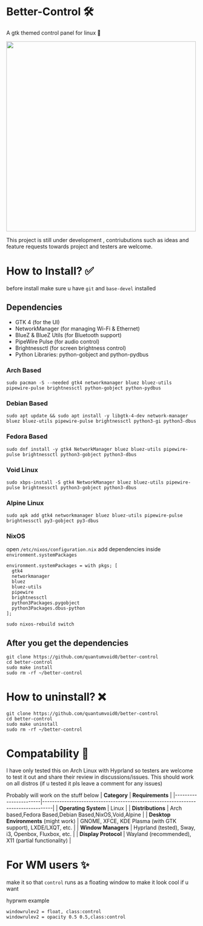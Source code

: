 # Better-Control 🛠️ 
A gtk themed control panel for linux 🐧

<img src="https://github.com/user-attachments/assets/791074ba-466a-4f5d-80f4-1d1c71d795d1" width="500" />

This project is still under development , contriubutions such as ideas and feature requests towards project and testers are welcome.

# How to Install? ✅ 
before install make sure u have `git` and `base-devel` installed

## Dependencies

- GTK 4 (for the UI)
- NetworkManager (for managing Wi-Fi & Ethernet)
- BlueZ & BlueZ Utils (for Bluetooth support)
- PipeWire Pulse (for audio control)
- Brightnessctl (for screen brightness control)
- Python Libraries: python-gobject and python-pydbus

### Arch Based
```sudo pacman -S --needed gtk4 networkmanager bluez bluez-utils pipewire-pulse brightnessctl python-gobject python-pydbus```

### Debian Based
```sudo apt update && sudo apt install -y libgtk-4-dev network-manager bluez bluez-utils pipewire-pulse brightnessctl python3-gi python3-dbus```

### Fedora Based
```sudo dnf install -y gtk4 NetworkManager bluez bluez-utils pipewire-pulse brightnessctl python3-gobject python3-dbus```

### Void Linux
```sudo xbps-install -S gtk4 NetworkManager bluez bluez-utils pipewire-pulse brightnessctl python3-gobject python3-dbus```

### Alpine Linux
```sudo apk add gtk4 networkmanager bluez bluez-utils pipewire-pulse brightnessctl py3-gobject py3-dbus```

### NixOS
open `/etc/nixos/configuration.nix`
add dependencies inside `environment.systemPackages`

```
environment.systemPackages = with pkgs; [
  gtk4
  networkmanager
  bluez
  bluez-utils
  pipewire
  brightnessctl
  python3Packages.pygobject
  python3Packages.dbus-python
];
```
`sudo nixos-rebuild switch`

## After you get the dependencies 
```
git clone https://github.com/quantumvoid0/better-control
cd better-control
sudo make install
sudo rm -rf ~/better-control

```
# How to uninstall? ❌ 
```
git clone https://github.com/quantumvoid0/better-control
cd better-control
sudo make uninstall
sudo rm -rf ~/better-control

```
# Compatability 📄
I have only tested this on Arch Linux with Hyprland so testers are welcome to test it out and share their review in discussions/issues. This should work on all distros (if u tested it pls leave a comment for any issues)

Probably will work on the stuff below 
| **Category**         | **Requirements**                                                                 |
|-----------------------|----------------------------------------------------------------------------------|
| **Operating System**  | Linux                                                                            |
| **Distributions**     | Arch based,Fedora Based,Debian Based,NixOS,Void,Alpine                                                            |
| **Desktop Environments** (might work) | GNOME, XFCE, KDE Plasma (with GTK support), LXDE/LXQT, etc.                  |
| **Window Managers**   | Hyprland (tested), Sway, i3, Openbox, Fluxbox, etc.                             |
| **Display Protocol**     | Wayland (recommended), X11 (partial functionality)                               |

# For WM users ✨
make it so that `control` runs as a floating window to make it look cool if u want

hyprwm example
```
windowrulev2 = float, class:control
windowrulev2 = opacity 0.5 0.5,class:control
```
